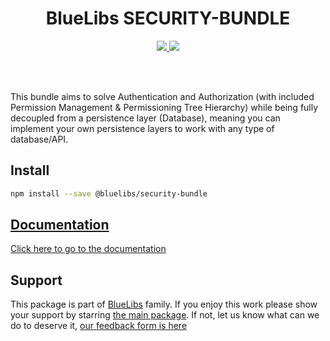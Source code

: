 <h1 align="center">BlueLibs SECURITY-BUNDLE</h1>

<p align="center">
  <a href="https://travis-ci.org/bluelibs/security-bundle">
    <img src="https://api.travis-ci.org/bluelibs/security-bundle.svg?branch=master" />
  </a>
  <a href="https://coveralls.io/github/bluelibs/security-bundle?branch=master">
    <img src="https://coveralls.io/repos/github/bluelibs/security-bundle/badge.svg?branch=master" />
  </a>
</p>

<br />
<br />

This bundle aims to solve Authentication and Authorization (with included Permission Management & Permissioning Tree Hierarchy) while being fully decoupled from a persistence layer (Database), meaning you can implement your own persistence layers to work with any type of database/API.

## Install

```bash
npm install --save @bluelibs/security-bundle
```

## [Documentation](./DOCUMENTATION.md)

[Click here to go to the documentation](./DOCUMENTATION.md)

## Support

This package is part of [BlueLibs](https://www.bluelibs.com) family. If you enjoy this work please show your support by starring [the main package](https://github.com/bluelibs/bluelibs). If not, let us know what can we do to deserve it, [our feedback form is here](https://forms.gle/DTMg5Urgqey9QqLFA)
